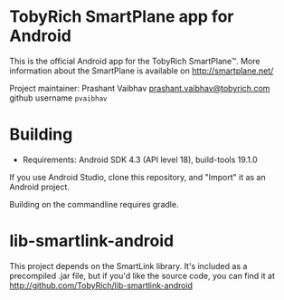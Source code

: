 TobyRich SmartPlane app for Android
===================================

This is the official Android app for the TobyRich SmartPlane™.
More information about the SmartPlane is available on http://smartplane.net/

Project maintainer: Prashant Vaibhav <prashant.vaibhav@tobyrich.com> github username `pvaibhav`

Building
========

- Requirements: Android SDK 4.3 (API level 18), build-tools 19.1.0

If you use Android Studio, clone this repository, and "Import" it as an Android project.

Building on the commandline requires gradle.

lib-smartlink-android
=====================

This project depends on the SmartLink library. It's included as a precompiled .jar file,
but if you'd like the source code, you can find it at http://github.com/TobyRich/lib-smartlink-android
